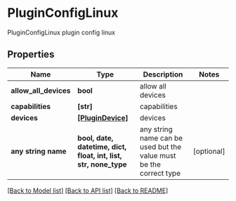 # PluginConfigLinux

PluginConfigLinux plugin config linux

## Properties
Name | Type | Description | Notes
------------ | ------------- | ------------- | -------------
**allow_all_devices** | **bool** | allow all devices | 
**capabilities** | **[str]** | capabilities | 
**devices** | [**[PluginDevice]**](PluginDevice.md) | devices | 
**any string name** | **bool, date, datetime, dict, float, int, list, str, none_type** | any string name can be used but the value must be the correct type | [optional]

[[Back to Model list]](../README.md#documentation-for-models) [[Back to API list]](../README.md#documentation-for-api-endpoints) [[Back to README]](../README.md)


